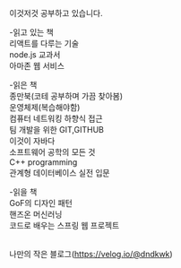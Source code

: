 이것저것 공부하고 있습니다.

-읽고 있는 책
<br>리액트를 다루는 기술
<br>node.js 교과서
<br>아마존 웹 서비스

-읽은 책
<br/>종만북(코테 공부하며 가끔 찾아봄)
<br/>운영체제(복습해야함)
<br/>컴퓨터 네트워킹 하향식 접근
<br/>팀 개발을 위한 GIT,GITHUB
<br/>이것이 자바다
<br/>소프트웨어 공학의 모든 것
<br/>C++ programming
<br/>관계형 데이터베이스 실전 입문

-읽을 책
<br/>GoF의 디자인 패턴
<br/>핸즈온 머신러닝
<br/>코드로 배우는 스프링 웹 프로젝트


<br/>나만의 작은 블로그(https://velog.io/@dndkwk)
